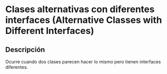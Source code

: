 # Clases alternativas con diferentes interfaces (Alternative Classes with Different Interfaces)

## Descripción

Ocurre cuando dos clases parecen hacer lo mismo pero tienen interfaces diferentes.